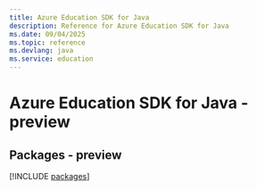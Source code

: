 ```yaml
---
title: Azure Education SDK for Java
description: Reference for Azure Education SDK for Java
ms.date: 09/04/2025
ms.topic: reference
ms.devlang: java
ms.service: education
---
```

# Azure Education SDK for Java - preview
## Packages - preview
[!INCLUDE [packages](education-index.md)]